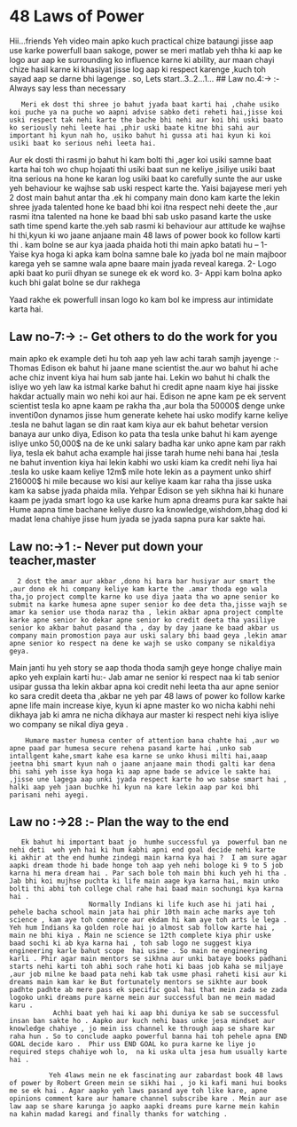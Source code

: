 # 48 Laws of Power 

Hii…friends
   Yeh video main apko kuch practical chize bataungi jisse aap use karke powerfull baan sakoge, power se meri matlab yeh thha ki aap ke logo aur aap ke surrounding ko influence karne ki ability, aur maan chayi chize hasil karne ki khasiyat jisse log aap ki respect karenge ,kuch toh sayad aap se darne bhi lagenge . so,
                        Lets start..3..2…1…
    ## Law no.4:-> :- Always say less than necessary
    
    
       Meri ek dost thi shree jo bahut jyada baat karti hai ,chahe usiko koi puche ya na puche wo aapni advise sabko deti reheti hai,jisse koi uski respect tak nehi karte the bache bhi nehi aur koi bhi uski baato ko seriously nehi leete hai ,phir uski baate kitne bhi sahi aur important hi kyun nah ho, usiko bahut hi gussa ati hai kyun ki koi usiki baat ko serious nehi leeta hai.
   Aur ek dosti thi rasmi jo bahut hi kam bolti thi ,ager koi usiki samne baat karta hai toh wo chup hojaati thi usiki baat sun ne keliye ,isiliye usiki baat itna serious na hone ke karan log usiki baat ko carefully sunte the aur uske yeh behaviour ke wajhse sab uski respect karte the.
   Yaisi bajayese meri yeh 2 dost main bahut antar tha .ek hi company main dono kam karte the lekin shree jyada talented hone ke baad bhi koi itna respect nehi deete the ,aur rasmi itna talented na hone ke baad bhi sab usko pasand karte the uske sath time spend karte the.yeh sab rasmi ki behaviour aur attitude ke wajhse hi thi,kyun ki wo jaane anjaane main 48 laws of power book ko follow karti thi .
 kam bolne se aur kya jaada phaida hoti thi main apko batati hu –
1-	Yaise kya hoga ki apka kam bolna samne bale ko jyada bol ne main majboor karega yeh se samne wala apne baare main jyada reveal karega.
2-	Logo apki baat ko purii dhyan se sunege ek ek word ko.
3-	Appi kam bolna apko kuch bhi galat bolne se dur rakhega 

Yaad rakhe ek powerfull insan logo ko kam bol ke impress aur intimidate karta hai.

## Law no-7:-> :- Get others to do the work for you 
 
 
   main apko ek example deti hu toh aap yeh law achi tarah samjh jayenge :-
  Thomas Edison ek bahut hi jaane mane scientist the.aur wo bahut hi ache ache  chiz invent kiya hai hum sab jante hai. Lekin wo bahut hi chalk the isliye wo yeh law ka istmal karke bahut hi credit apne naam kiye hai jisske hakdar actually main wo nehi koi aur hai.
    Edison ne apne kam pe ek servent scientist tesla ko apne kaam pe rakha tha ,aur bola tha 50000$ denge unke inventi0on dynamos jisse hum generate kehete hai usko modify karne keliye .tesla ne bahut lagan se din raat kam kiya aur ek bahut behetar version banaya  aur unko diya, Edison ko pata tha tesla unke bahut hi kam ayenge isliye unko 50,000$  na de ke unki salary badha kar unko apne kam par rakh liya, tesla ek bahut acha example hai jisse tarah hume nehi bana hai ,tesla ne bahut invention kiya hai lekin kabhi wo uski kiam ka credit nehi liya hai .tesla ko uske kaam keliye 12m$ mile hote lekin as a payment unko shirf 216000$ hi mile because wo kisi aur keliye kaam kar raha tha jisse uska kam ka sabse jyada phaida mila.
 Yehpar Edison se yeh sikhna hai ki hunare kaam pe jyada smart logo ka use karke hum apna dreams pura kar sakte hai 
   Hume aapna time bachane keliye dusro ka knowledge,wishdom,bhag dod ki madat lena chahiye jisse hum jyada se jyada sapna pura kar sakte hai.

## Law no:->1 :- Never put down your teacher,master


      2 dost the amar aur akbar ,dono hi bara bar husiyar aur smart the ,aur dono ek hi company keliye kam karte the .amar thoda ego wala tha,jo project complte karne ko use diya jaata tha wo apne senior ko submit na karke humesa apne super senior ko dee deta tha,jisse wajh se amar ka senior use thoda naraz tha , lekin akbar apna project complte karke apne senior ko dekar apne senior ko credit deeta tha yasiliye senior ko akbar bahut pasand tha , day by day jaane ke baad akbar us company main promostion paya aur uski salary bhi baad geya ,lekin amar apne senior ko respect na dene ke wajh se usko company se nikaldiya geya.
Main janti hu yeh story se aap thoda thoda samjh geye honge chaliye main apko yeh explain karti hu:-
        Jab amar ne senior ki respect naa ki tab senior usipar gussa tha lekin akbar apna koi credit nehi leeta tha aur apne senior ko sara credit deeta tha ,akbar ne yeh par 48 laws of power ko follow karke apne life main increase kiye, kyun ki apne master ko wo nicha kabhi nehi dikhaya jab ki amra ne nicha dikhaya aur master ki respect nehi kiya isliye wo company se nikal diya geya .

        Humare master humesa center of attention bana chahte hai ,aur wo apne paad par humesa secure rehena pasand karte hai ,unko sab intallgent kahe,smart kahe esa karne se unko khusi milti hai,aaap jeetna bhi smart kyun nah o jaane anjaane main thodi galti kar dena bhi sahi yeh isse kya hoga ki aap apne bade se advice le sakte hai ,jisse une lagega aap unki jyada respect karte ho wo sabse smart hai , halki aap yeh jaan buchke hi kyun na kare lekin aap par koi bhi parisani nehi ayegi.

                       
 ## Law no  :->28 :- Plan the way to the end
 
 
       Ek bahut hi important baat jo  humhe successful ya  powerful ban ne nehi deti  woh yeh hai ki hum kabhi apni end goal decide nehi karte  ki akhir at the end humhe zindegi main karna kya hai ?  I am sure agar aapki dream thode hi bade honge toh aap yeh nehi bologe ki 9 to 5 job karna hi mera dream hai . Par sach bole toh main bhi kuch yeh hi tha . Jab bhi koi mujhse puchta ki life main aage kya karna hai, main unko bolti thi abhi toh college chal rahe hai baad main sochungi kya karna hai . 
                        Normally Indians ki life kuch ase hi jati hai , pehele bacha school main jata hai phir 10th main ache marks aye toh science , kam aye toh commerce aur ekdam hi kam aye toh arts le lega . Yeh hum Indians ka golden role hai jo almost sab follow karte hai , main ne bhi kiya . Main ne science se 12th complete kiya phir uske baad sochi ki ab kya karna hai , toh sab logo ne suggest kiya engineering karle bahut scope  hai usime . So main ne engineering karli . Phir agar main mentors se sikhna aur unki bataye books padhani starts nehi karti toh abhi soch rahe hoti ki baas job kaha se miljaye ,aur job milne ke baad pata nehi kab tak usme phasi raheti kisi aur ki  dreams main kam kar ke But fortunately mentors se sikhte aur book padhte padhte ab mere pass ek specific goal hai that mein zada se zada logoko unki dreams pure karne mein aur successful ban ne mein madad karu . 
               Achhi baat yeh hai ki aap bhi duniya ke sab se successful insan ban sakte ho . Aapko aur kuch nehi baas unke jesa mindset aur knowledge chahiye , jo mein iss channel ke through aap se share kar raha hun . So to conclude aapko powerful banna hai toh pehele apna END GOAL decide karo . 	Phir uss END GOAL ko pura karne ke liye jo required steps chahiye woh lo,  na ki uska ulta jesa hum usually karte hai . 
   
              Yeh 4laws mein ne ek fascinating aur zabardast book 48 laws of power by Robert Green mein se sikhi hai , jo ki kafi mani hui books me se ek hai . Agar aapko yeh laws pasand aye toh like kare, apne opinions comment kare aur hamare channel subscribe kare . Mein aur ase law aap se share karunga jo aapko aapki dreams pure karne mein kahin na kahin madad karegi and finally thanks for watching .       
